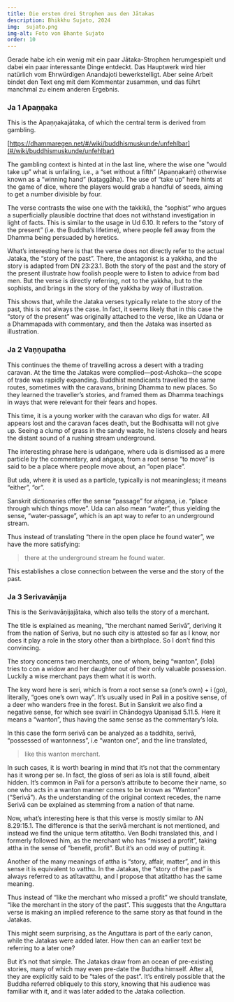 ```yaml
---
title: Die ersten drei Strophen aus den Jātakas
description: Bhikkhu Sujato, 2024
img:  sujato.png
img-alt: Foto von Bhante Sujato
order: 10
---
```


Gerade habe ich ein wenig mit ein paar Jātaka-Strophen herumgespielt und dabei ein paar interessante Dinge entdeckt. Das Hauptwerk wird hier natürlich vom Ehrwürdigen Anandajoti bewerkstelligt. Aber seine Arbeit bindet den Text eng mit dem Kommentar zusammen, und das führt manchmal zu einem anderen Ergebnis. 

### Ja 1 Apaṇṇaka

This is the Apaṇṇakajātaka, of which the central term is derived from gambling.

[https://dhammaregen.net/#/wiki/buddhismuskunde/unfehlbar](#/wiki/buddhismuskunde/unfehlbar)

The gambling context is hinted at in the last line, where the wise one "would take up” what is unfailing, i.e., a “set without a fifth” (Apaṇṇakaṁ) otherwise known as a “winning hand” (kaṭaggāha). The use of “take up” here hints at the game of dice, where the players would grab a handful of seeds, aiming to get a number divisible by four.

The verse contrasts the wise one with the takkikā, the “sophist” who argues a superficially plausible doctrine that does not withstand investigation in light of facts. This is similar to the usage in Ud 6.10. It refers to the “story of the present” (i.e. the Buddha’s lifetime), where people fell away from the Dhamma being persuaded by heretics.

What’s interesting here is that the verse does not directly refer to the actual Jataka, the “story of the past”. There, the antagonist is a yakkha, and the story is adapted from DN 23:23.1. Both the story of the past and the story of the present illustrate how foolish people were to listen to advice from bad men. But the verse is directly referring, not to the yakkha, but to the sophists, and brings in the story of the yakkha by way of illustration.

This shows that, while the Jataka verses typically relate to the story of the past, this is not always the case. In fact, it seems likely that in this case the “story of the present” was originally attached to the verse, like an Udana or a Dhammapada with commentary, and then the Jataka was inserted as illustration.

### Ja 2 Vaṇṇupatha

This continues the theme of travelling across a desert with a trading caravan. At the time the Jatakas were complied—post-Ashoka—the scope of trade was rapidly expanding. Buddhist mendicants travelled the same routes, sometimes with the caravans, brining Dhamma to new places. So they learned the traveller’s stories, and framed them as Dhamma teachings in ways that were relevant for their fears and hopes.

This time, it is a young worker with the caravan who digs for water. All appears lost and the caravan faces death, but the Bodhisatta will not give up. Seeing a clump of grass in the sandy waste, he listens closely and hears the distant sound of a rushing stream underground.

The interesting phrase here is udaṅgaṇe, where uda is dismissed as a mere particle by the commentary, and aṅgaṇa, from a root sense “to move” is said to be a place where people move about, an “open place”.

But uda, where it is used as a particle, typically is not meaningless; it means “either”, “or”.

Sanskrit dictionaries offer the sense “passage” for aṅgaṇa, i.e. “place through which things move”. Uda can also mean “water”, thus yielding the sense, “water-passage”, which is an apt way to refer to an underground stream.

Thus instead of translating “there in the open place he found water”, we have the more satisfying:

>there at the underground stream he found water.

This establishes a close connection between the verse and the story of the past.

### Ja 3 Serivavāṇija

This is the Serivavāṇijajātaka, which also tells the story of a merchant.

The title is explained as meaning, “the merchant named Serivā”, deriving it from the nation of Seriva, but no such city is attested so far as I know, nor does it play a role in the story other than a birthplace. So I don’t find this convincing.

The story concerns two merchants, one of whom, being “wanton”, (lola) tries to con a widow and her daughter out of their only valuable possession. Luckily a wise merchant pays them what it is worth.

The key word here is seri, which is from a root sense sa (one’s own) + i (go), literally, “goes one’s own way”. It’s usually used in Pali in a positive sense, of a deer who wanders free in the forest. But in Sanskrit we also find a negative sense, for which see svairī in Chāndogya Upaniṣad 5.11.5. Here it means a “wanton”, thus having the same sense as the commentary’s lola.

In this case the form serivā can be analyzed as a taddhita, serivā, “possessed of wantonness”, i.e “wanton one”, and the line translated,

>like this wanton merchant.

In such cases, it is worth bearing in mind that it’s not that the commentary has it wrong per se. In fact, the gloss of seri as lola is still found, albeit hidden. It’s common in Pali for a person’s attribute to become their name, so one who acts in a wanton manner comes to be known as “Wanton” (“Serivā”). As the understanding of the original context recedes, the name Serivā can be explained as stemming from a nation of that name.

Now, what’s interesting here is that this verse is mostly similar to AN 8.29:15.1. The difference is that the serivā merchant is not mentioned, and instead we find the unique term atītattho. Ven Bodhi translated this, and I formerly followed him, as the merchant who has “missed a profit”, taking attha in the sense of “benefit, profit”. But it’s an odd way of putting it.

Another of the many meanings of attha is “story, affair, matter”, and in this sense it is equivalent to vatthu. In the Jatakas, the “story of the past” is always referred to as atītavatthu, and I propose that atītattho has the same meaning.

Thus instead of “like the merchant who missed a profit” we should translate, “like the merchant in the story of the past”. This suggests that the Anguttara verse is making an implied reference to the same story as that found in the Jatakas.

This might seem surprising, as the Anguttara is part of the early canon, while the Jatakas were added later. How then can an earlier text be referring to a later one?

But it’s not that simple. The Jatakas draw from an ocean of pre-existing stories, many of which may even pre-date the Buddha himself. After all, they are explicitly said to be “tales of the past”. It’s entirely possible that the Buddha referred obliquely to this story, knowing that his audience was familiar with it, and it was later added to the Jataka collection.